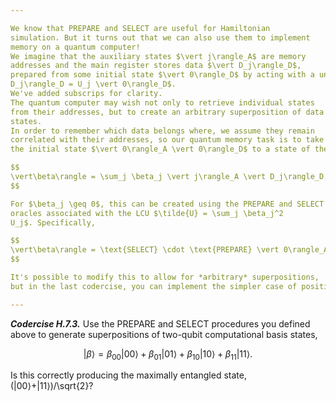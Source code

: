 ```yaml
---

We know that PREPARE and SELECT are useful for Hamiltonian
simulation. But it turns out that we can also use them to implement
memory on a quantum computer!
We imagine that the auxiliary states $\vert j\rangle_A$ are memory
addresses and the main register stores data $\vert D_j\rangle_D$,
prepared from some initial state $\vert 0\rangle_D$ by acting with a unitary, $\vert
D_j\rangle_D = U_j \vert 0\rangle_D$.
We've added subscrips for clarity.
The quantum computer may wish not only to retrieve individual states
from their addresses, but to create an arbitrary superposition of data
states.
In order to remember which data belongs where, we assume they remain
correlated with their addresses, so our quantum memory task is to take
the initial state $\vert 0\rangle_A \vert 0\rangle_D$ to a state of the form

$$
\vert\beta\rangle = \sum_j \beta_j \vert j\rangle_A \vert D_j\rangle_D.
$$

For $\beta_j \geq 0$, this can be created using the PREPARE and SELECT
oracles associated with the LCU $\tilde{U} = \sum_j \beta_j^2
U_j$. Specifically,

$$
\vert\beta\rangle = \text{SELECT} \cdot \text{PREPARE} \vert 0\rangle_A \vert 0\rangle_D.
$$

It's possible to modify this to allow for *arbitrary* superpositions,
but in the last codercise, you can implement the simpler case of positive coefficients.

---
```


***Codercise H.7.3.*** Use the PREPARE and SELECT procedures you
   defined above to generate superpositions of two-qubit
   computational basis states,

$$
\vert\beta\rangle = \beta_{00}\vert 00\rangle + \beta_{01}\vert
01\rangle+\beta_{10}\vert 10\rangle + \beta_{11}\vert 11\rangle.
$$

Is this correctly producing the maximally entangled state, $(\vert
00\rangle + \vert 11\rangle$)/\sqrt{2}?
